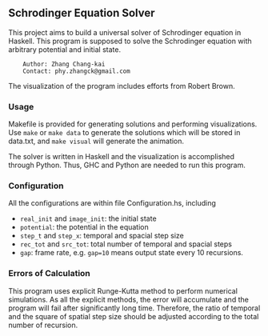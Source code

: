 ## Schrodinger Equation Solver

This project aims to build a universal solver of Schrodinger equation in Haskell. This program is supposed to solve the Schrodinger equation with arbitrary potential and initial state.

```
	Author: Zhang Chang-kai
	Contact: phy.zhangck@gmail.com
```

The visualization of the program includes efforts from Robert Brown.

### Usage

Makefile is provided for generating solutions and performing visualizations. Use `make` or `make data` to generate the solutions which will be stored in data.txt, and `make visual` will generate the animation.

The solver is written in Haskell and the visualization is accomplished through Python. Thus, GHC and Python are needed to run this program.

### Configuration

All the configurations are within file Configuration.hs, including

- `real_init` and `image_init`: the initial state
- `potential`: the potential in the equation
- `step_t` and `step_x`: temporal and spacial step size
- `rec_tot` and `src_tot`: total number of temporal and spacial steps
- `gap`: frame rate, e.g. `gap=10` means output state every 10 recursions.

### Errors of Calculation

This program uses explicit Runge-Kutta method to perform numerical simulations. As all the explicit methods, the error will accumulate and the program will fail after significantly long time. Therefore, the ratio of temporal and the square of spatial step size should be adjusted according to the total number of recursion.
